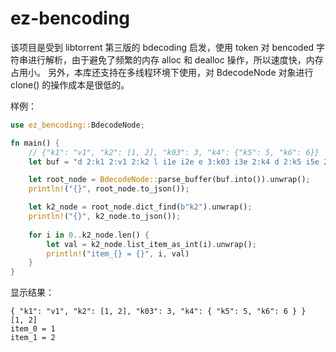 # ez-bencoding

该项目是受到 libtorrent 第三版的 bdecoding 启发，使用 token 对 bencoded 字符串进行解析，由于避免了频繁的内存 alloc 和 dealloc 操作，所以速度快，内存占用小。
另外，本库还支持在多线程环境下使用，对 BdecodeNode 对象进行 clone() 的操作成本是很低的。

样例：

```rust
use ez_bencoding::BdecodeNode;

fn main() {
    // {"k1": "v1", "k2": [1, 2], "k03": 3, "k4": {"k5": 5, "k6": 6}}
    let buf = "d 2:k1 2:v1 2:k2 l i1e i2e e 3:k03 i3e 2:k4 d 2:k5 i5e 2:k6 i6e e e".replace(" ", "");

    let root_node = BdecodeNode::parse_buffer(buf.into()).unwrap();
    println!("{}", root_node.to_json());

    let k2_node = root_node.dict_find(b"k2").unwrap();
    println!("{}", k2_node.to_json());
   
    for i in 0..k2_node.len() {
        let val = k2_node.list_item_as_int(i).unwrap();
        println!("item_{} = {}", i, val)
    }
}
```

显示结果：

```console
{ "k1": "v1", "k2": [1, 2], "k03": 3, "k4": { "k5": 5, "k6": 6 } }
[1, 2]
item_0 = 1
item_1 = 2
```